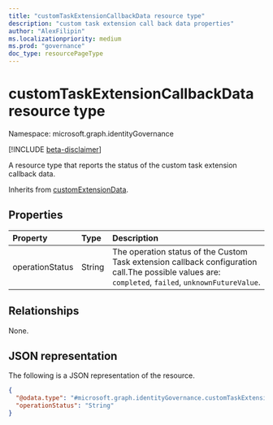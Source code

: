 ```yaml
---
title: "customTaskExtensionCallbackData resource type"
description: "custom task extension call back data properties"
author: "AlexFilipin"
ms.localizationpriority: medium
ms.prod: "governance"
doc_type: resourcePageType
---
```


# customTaskExtensionCallbackData resource type

Namespace: microsoft.graph.identityGovernance

[!INCLUDE [beta-disclaimer](../../includes/beta-disclaimer.md)]

A resource type that reports the status of the custom task extension callback data.

Inherits from [customExtensionData](../resources/identitygovernance-customTaskExtensionCallbackData.md).

## Properties

|Property|Type|Description|
|:---|:---|:---|
|operationStatus|String|The operation status of the Custom Task extension callback configuration call.The possible values are: `completed`, `failed`, `unknownFutureValue`.|

## Relationships

None.

## JSON representation

The following is a JSON representation of the resource.
<!-- {
  "blockType": "resource",
  "@odata.type": "microsoft.graph.identityGovernance.customTaskExtensionCallbackData"
}
-->
``` json
{
  "@odata.type": "#microsoft.graph.identityGovernance.customTaskExtensionCallbackData",
  "operationStatus": "String"
}
```
